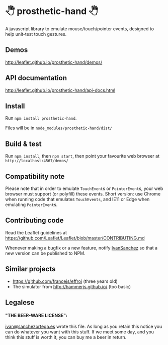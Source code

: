 
# 🖑 prosthetic-hand 🖑

A javascript library to emulate mouse/touch/pointer events, designed to help
unit-test touch gestures.


## Demos

http://leaflet.github.io/prosthetic-hand/demos/

## API documentation

http://leaflet.github.io/prosthetic-hand/api-docs.html



## Install

Run `npm install prosthetic-hand`.

Files will be in `node_modules/prosthetic-hand/dist/`

## Build & test

Run `npm install`, then `npm start`, then point your favourite web browser at
`http://localhost:4567/demos/`

## Compatibility note

Please note that in order to emulate `TouchEvent`s or `PointerEvent`s, your
web browser must support (or polyfill) these events. Short version: use
Chrome when running code that emulates `TouchEvents`, and IE11 or Edge when
emulating `PointerEvent`s.

## Contributing code

Read the Leaflet guidelines at https://github.com/Leaflet/Leaflet/blob/master/CONTRIBUTING.md

Whenever making a bugfix or a new feature, notify [IvanSanchez](https://github.com/IvanSanchez) so that a new version can be published to NPM.

## Similar projects

* https://github.com/francejs/effroi (three years old)
* The simulator from http://hammerjs.github.io/ (too basic)

## Legalese

#### "THE BEER-WARE LICENSE":

<ivan@sanchezortega.es> wrote this file. As long as you retain this notice you
can do whatever you want with this stuff. If we meet some day, and you think
this stuff is worth it, you can buy me a beer in return.
